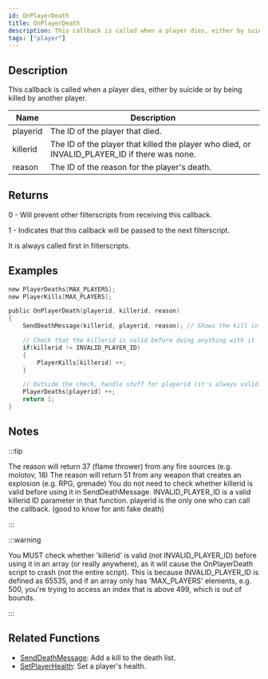 ```yaml
---
id: OnPlayerDeath
title: OnPlayerDeath
description: This callback is called when a player dies, either by suicide or by being killed by another player.
tags: ["player"]
---
```


## Description

This callback is called when a player dies, either by suicide or by being killed by another player.

| Name     | Description                                                                                   |
| -------- | --------------------------------------------------------------------------------------------- |
| playerid | The ID of the player that died.                                                               |
| killerid | The ID of the player that killed the player who died, or INVALID_PLAYER_ID if there was none. |
| reason   | The ID of the reason for the player's death.                                                  |

## Returns

0 - Will prevent other filterscripts from receiving this callback.

1 - Indicates that this callback will be passed to the next filterscript.

It is always called first in filterscripts.

## Examples

```c
new PlayerDeaths[MAX_PLAYERS];
new PlayerKills[MAX_PLAYERS];

public OnPlayerDeath(playerid, killerid, reason)
{
    SendDeathMessage(killerid, playerid, reason); // Shows the kill in the killfeed

    // Check that the killerid is valid before doing anything with it
    if(killerid != INVALID_PLAYER_ID)
    {
        PlayerKills[killerid] ++;
    }

    // Outside the check, handle stuff for playerid (it's always valid)
    PlayerDeaths[playerid] ++;
    return 1;
}
```

## Notes

:::tip

The reason will return 37 (flame thrower) from any fire sources (e.g. molotov, 18)
The reason will return 51 from any weapon that creates an explosion (e.g. RPG, grenade)
You do not need to check whether killerid is valid before using it in SendDeathMessage. INVALID_PLAYER_ID is a valid killerid ID parameter in that function.
playerid is the only one who can call the callback. (good to know for anti fake death)

:::

:::warning

You MUST check whether 'killerid' is valid (not INVALID_PLAYER_ID) before using it in an array (or really anywhere), as it will cause the OnPlayerDeath script to crash (not the entire script). This is because INVALID_PLAYER_ID is defined as 65535, and if an array only has 'MAX_PLAYERS' elements, e.g. 500, you're trying to access an index that is above 499, which is out of bounds.

:::

## Related Functions

- [SendDeathMessage](../functions/SendDeathMessage.md): Add a kill to the death list.
- [SetPlayerHealth](../functions/SetPlayerHealth.md): Set a player's health.
